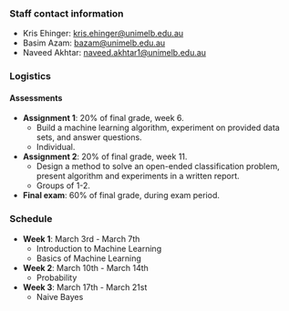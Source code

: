 ### Staff contact information

- Kris Ehinger: kris.ehinger@unimelb.edu.au
- Basim Azam: bazam@unimelb.edu.au
- Naveed Akhtar: naveed.akhtar1@unimelb.edu.au

### Logistics

#### Assessments

- **Assignment 1**: 20% of final grade, week 6.
	- Build a machine learning algorithm, experiment on provided data sets, and answer questions.
	- Individual.
- **Assignment 2**: 20% of final grade, week 11.
	- Design a method to solve an open-ended classification problem, present algorithm and experiments in a written report.
	- Groups of 1-2.
- **Final exam**: 60% of final grade, during exam period.

### Schedule

- **Week 1**: March 3rd - March 7th
	- Introduction to Machine Learning
	- Basics of Machine Learning
- **Week 2**: March 10th - March 14th
	- Probability
- **Week 3**: March 17th - March 21st
	- Naive Bayes